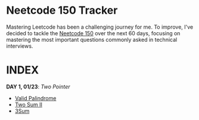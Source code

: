 # Neetcode 150 Tracker

Mastering Leetcode has been a challenging journey for me. To improve, I've decided to tackle the [Neetcode 150](https://neetcode.io/roadmap) over the next 60 days, focusing on mastering the most important questions commonly asked in technical interviews.

# INDEX

**DAY 1, 01/23**: *Two Pointer*
- [Valid Palindrome](validpalindrome.md)
- [Two Sum II](TwoSumII.md)
- [3Sum](3Sum.md)

